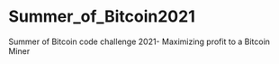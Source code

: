 # Summer_of_Bitcoin2021
Summer of Bitcoin code challenge 2021- Maximizing profit to a Bitcoin Miner
